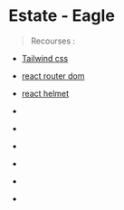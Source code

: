 # Estate - Eagle

> Recourses : 

- [Tailwind css](https://tailwindcss.com/docs/guides/vite)
- [react router dom](https://reactrouter.com/en/main/start/tutorial)
- [react helmet](https://www.npmjs.com/package/react-helmet-async)


- [](https://react-icons.github.io/react-icons/)
- [](https://swiperjs.com/get-started)
- [](https://www.npmjs.com/package/react-type-animation)
- [](https://react-hook-form.com/get-started)
- [](https://https://firebase.google.com/)
- [](https://fkhadra.github.io/react-toastify/installation)
